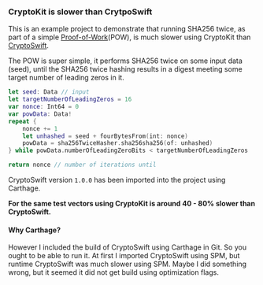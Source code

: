 ### CryptoKit is slower than CrytpoSwift
This is an example project to demonstrate that running SHA256 twice, as part of a simple [Proof-of-Work](https://en.wikipedia.org/wiki/Proof_of_work)(POW), is much slower using CryptoKit than [CryptoSwift](https://github.com/krzyzanowskim/CryptoSwift).

The POW is super simple, it performs SHA256 twice on some input data (seed), until the SHA256 twice hashing results in a digest meeting some target number of leading zeros in it.

```swift
let seed: Data // input
let targetNumberOfLeadingZeros = 16
var nonce: Int64 = 0
var powData: Data!
repeat {
	nonce += 1
	let unhashed = seed + fourBytesFrom(int: nonce)
	powData = sha256TwiceHasher.sha256sha256(of: unhashed)
} while powData.numberOfLeadingZeroBits < targetNumberOfLeadingZeros

return nonce // number of iterations until 
```

CryptoSwift version `1.0.0` has been imported into the project using Carthage.

**For the same test vectors using CryptoKit is around 40 - 80% slower than CryptoSwift.**

#### Why Carthage?
However I included the build of CryptoSwift using Carthage in Git. So you ought to be able to run it. At first I imported CryptoSwift using SPM, but runtime CryptoSwift was much slower using SPM. Maybe I did something wrong, but it seemed it did not get build using optimization flags.